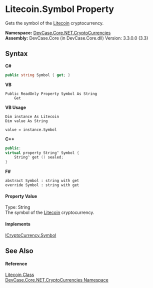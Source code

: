 # Litecoin.Symbol Property 
 

Gets the symbol of the <a href="T_DevCase_Core_NET_CryptoCurrencies_Litecoin">Litecoin</a> cryptocurrency.

**Namespace:**&nbsp;<a href="N_DevCase_Core_NET_CryptoCurrencies">DevCase.Core.NET.CryptoCurrencies</a><br />**Assembly:**&nbsp;DevCase.Core (in DevCase.Core.dll) Version: 3.3.0.0 (3.3)

## Syntax

**C#**<br />
``` C#
public string Symbol { get; }
```

**VB**<br />
``` VB
Public ReadOnly Property Symbol As String
	Get
```

**VB Usage**<br />
``` VB Usage
Dim instance As Litecoin
Dim value As String

value = instance.Symbol

```

**C++**<br />
``` C++
public:
virtual property String^ Symbol {
	String^ get () sealed;
}
```

**F#**<br />
``` F#
abstract Symbol : string with get
override Symbol : string with get
```


#### Property Value
Type: String<br />The symbol of the <a href="T_DevCase_Core_NET_CryptoCurrencies_Litecoin">Litecoin</a> cryptocurrency.

#### Implements
<a href="P_DevCase_Core_NET_ICryptoCurrency_Symbol">ICryptoCurrency.Symbol</a><br />

## See Also


#### Reference
<a href="T_DevCase_Core_NET_CryptoCurrencies_Litecoin">Litecoin Class</a><br /><a href="N_DevCase_Core_NET_CryptoCurrencies">DevCase.Core.NET.CryptoCurrencies Namespace</a><br />